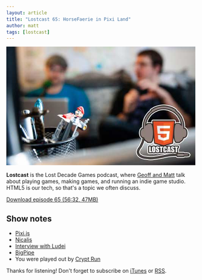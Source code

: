 ```yaml
---
layout: article
title: "Lostcast 65: HorseFaerie in Pixi Land"
author: matt
tags: [lostcast]
---
```

<div class="full-frame">
	<img alt="Lostcast gamedev podcast" src="/media/images/lostcast/splash.jpg" width="500" height="313">
</div>

**Lostcast** is the Lost Decade Games podcast, where [Geoff and Matt](/about/) talk about playing games, making games, and running an indie game studio. HTML5 is our tech, so that's a topic we often discuss.

<a class="download-podcast" href="http://media.lostdecadegames.com/lostcast/lostcast_65.mp3">
	Download episode 65 (56:32, 47MB)
</a>

## Show notes

* [Pixi.js](http://www.pixijs.com/)
* [Nicalis](http://www.nicalis.com/)
* [Interview with Ludei](/lostcast-40/)
* [BigPipe](https://www.facebook.com/notes/facebook-engineering/bigpipe-pipelining-web-pages-for-high-performance/389414033919)
* You were played out by [Crypt Run](http://joshuamorse.bandcamp.com/track/crypt-run-crypt)

Thanks for listening! Don't forget to subscribe on [iTunes](http://itunes.apple.com/us/podcast/lostcast/id481950724) or [RSS](/lostcast.xml).
